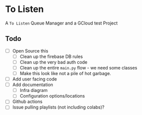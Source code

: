 # To Listen

A `To Listen` Queue Manager and a GCloud test Project

## Todo 

- [ ] Open Source this
  - [ ] Clean up the firebase DB rules
  - [ ] Clean up the very bad auth code
  - [ ] Clean up the entire `main.py` flow - we need some classes
  - [ ] Make this look like not a pile of hot garbage.
- [ ] Add user facing code
- [ ] Add documentation
  - [ ] Infra diagram 
  - [ ] Configuration options/locations
- [ ] Github actions
- [ ] Issue pulling playlists (not including colabs)?